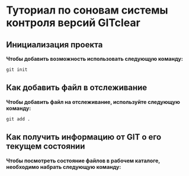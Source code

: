 # Туториал по соновам системы контроля версий GITclear


## Инициализация проекта
**Чтобы добавить возможность использовать следующую команду:**

```fix
git init
```

## Как добавить файл в отслеживание
**Чтобы добавить файл на отслеживание, используйте следующую команду:**

```fix
git add .
```

## Как получить информацию от GIT о его текущем состоянии
**Чтобы посмотреть состояние файлов в рабочем каталоге, необходимо набрать следующую команду:**


